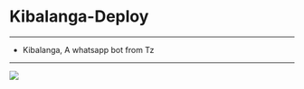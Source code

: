 # Kibalanga-Deploy
---
- Kibalanga, A whatsapp bot from Tz 
---
<image src= "https://github.com/SAM-OCHU/Kibalanga-Deploy/blob/main/Main/Image/-5947027635093750948_120.jpg">
